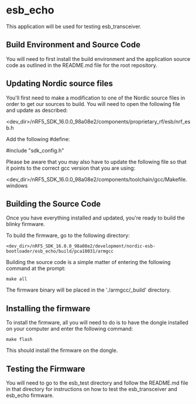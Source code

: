 esb_echo
===
This application will be used for testing esb_transceiver.    

Build Environment and Source Code
---
You will need to first install the build environment and the application source code as outlined in the README.md file for the root repository.  

Updating Nordic source files
---
You'll first need to make a modification to one of the Nordic source files in order to get our sources to build. You will need to open the following file and update as described:

<dev_dir>/nRF5_SDK_16.0.0_98a08e2/components/proprietary_rf/esb/nrf_esb.h

Add the following #define:

#include "sdk_config.h"

Please be aware that you may also have to update the following file so that it points to the correct gcc version that you are using:

<dev_dir>/nRF5_SDK_16.0.0_98a08e2/components/toolchain/gcc/Makefile.windows


Building the Source Code
---
Once you have everything installed and updated, you're ready to build the blinky firmware.

To build the firmware, go to the following directory:
```
<dev_dir>/nRF5_SDK_16.0.0_98a08e2/development/nordic-esb-bootloader/esb_echo/build/pca10031/armgcc
```
Building the source code is a simple matter of entering the following command at the prompt:
```
make all
```
The firmware binary will be placed in the './armgcc/_build' directory.

Installing the firmware
---

To install the firmware, all you will need to do is to have the dongle installed on your computer and enter the following command:
```
make flash
```
This should install the firmware on the dongle.  

Testing the Firmware
---
You will need to go to the esb_test directory and follow the README.md file in that directory for instructions on how to test the esb_transceiver and esb_echo firmware.
